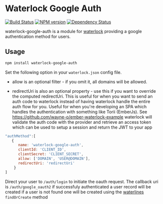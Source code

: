 # Waterlock Google Auth

[![Build Status](http://img.shields.io/travis/davidrivera/waterlock-google-auth.svg?style=flat)](https://travis-ci.org/davidrivera/waterlock-google-auth) [![NPM version](http://img.shields.io/npm/v/waterlock-google-auth.svg?style=flat)](http://badge.fury.io/js/waterlock-google-auth) [![Dependency Status](http://img.shields.io/gemnasium/davidrivera/waterlock-google-auth.svg?style=flat)](https://gemnasium.com/davidrivera/waterlock-google-auth)

waterlock-google-auth is a module for [waterlock](https://github.com/davidrivera/waterlock)
providing a google authentication method for users.

## Usage

```bash
npm install waterlock-google-auth
```

Set the following option in your `waterlock.json` config file.

 - allow is an optional
filter - if you omit it, all domains will be allowed.

 - redirectUri is also an optional property - use this if you want to override the computed redirectUri. This is useful for when you want to send an auth code to waterlock instead of having waterlock handle the entire auth flow for you. Useful for when you're developing an SPA which handles the authentication with something like Torii (EmberJs). See https://github.com/wayne-o/ember-waterlock-example waterlock will validate the auth code with the provider and retrieve an access token which can be used to setup a session and return the JWT to your app

```js
"authMethod":[
   {
      name: 'waterlock-google-auth',
      clientId: 'CLIENT_ID',
      clientSecret: 'CLIENT_SECRET',
      allow: ['DOMAIN', 'USER@DOMAIN'],
      redirectUri: 'redirectUri'
    }
]
```

Direct your user to `/auth/login` to initiate the oauth request. The callback uri is `/auth/google_oauth2` if successfuly authenticated a user record will be created if a user is not found one will be created using the [waterlines](https://github.com/balderdashy/waterline) `findOrCreate` method
